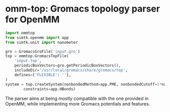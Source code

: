 omm-top: Gromacs topology parser for OpenMM
===========================================

```python
import ommtop
from simtk.openmm import app
from simtk.unit import nanometer

gro = GromacsGroFile('input.gro')
top = ommtop.GromacsTopFile(
    'input.top',
    periodicBoxVectors=gro.getPeriodicBoxVectors(),
    includeDir='/usr/local/gromacs/share/gromacs/top',
    defines={'FLEXIBLE': ''},
)
system = top.createSystem(nonbondedMethod=app.PME, nonbondedCutoff=1*nanometer,
        constraints=app.HBonds)
```

The parser aims at being mostly compatible with the one provided in OpenMM,
while implementing more Gromacs potentials and features.
